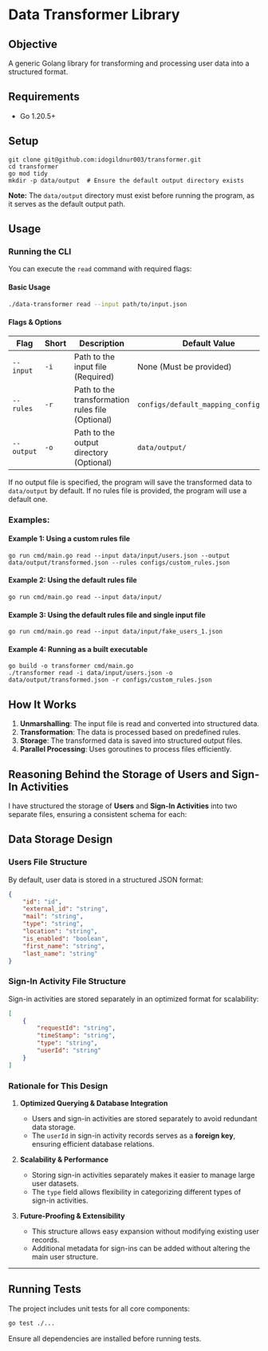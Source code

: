 # Data Transformer Library

## Objective
A generic Golang library for transforming and processing user data into a structured format.

## Requirements
- Go 1.20.5+

## Setup
```shell
git clone git@github.com:idogildnur003/transformer.git
cd transformer
go mod tidy
mkdir -p data/output  # Ensure the default output directory exists
```

**Note:** The `data/output` directory must exist before running the program, as it serves as the default output path.

## Usage

### Running the CLI
You can execute the `read` command with required flags:

#### **Basic Usage**

```sh
./data-transformer read --input path/to/input.json
```

#### **Flags & Options**

| Flag       | Short | Description                                      | Default Value                         |
| ---------- | ----- | ------------------------------------------------ | ------------------------------------- |
| `--input`  | `-i`  | Path to the input file (Required)                | None (Must be provided)               |
| `--rules`  | `-r`  | Path to the transformation rules file (Optional) | `configs/default_mapping_config.json` |
| `--output` | `-o`  | Path to the output directory (Optional)          | `data/output/`                        |


If no output file is specified, the program will save the transformed data to `data/output` by default.
If no rules file is provided, the program will use a default one.

### Examples:

#### Example 1: Using a custom rules file
```shell
go run cmd/main.go read --input data/input/users.json --output data/output/transformed.json --rules configs/custom_rules.json
```

#### Example 2: Using the default rules file
```shell
go run cmd/main.go read --input data/input/
```

#### Example 3: Using the default rules file and single input file 
```shell
go run cmd/main.go read --input data/input/fake_users_1.json
```

#### Example 4: Running as a built executable
```shell
go build -o transformer cmd/main.go
./transformer read -i data/input/users.json -o data/output/transformed.json -r configs/custom_rules.json
```

## How It Works
1. **Unmarshalling**: The input file is read and converted into structured data.
2. **Transformation**: The data is processed based on predefined rules.
3. **Storage**: The transformed data is saved into structured output files.
4. **Parallel Processing**: Uses goroutines to process files efficiently.

## Reasoning Behind the Storage of Users and Sign-In Activities
I have structured the storage of **Users** and **Sign-In Activities** into two separate files, ensuring a consistent schema for each:
## Data Storage Design

### **Users File Structure**

By default, user data is stored in a structured JSON format:

```json
{
    "id": "id",
    "external_id": "string",
    "mail": "string",
    "type": "string",
    "location": "string",
    "is_enabled": "boolean",
    "first_name": "string",
    "last_name": "string"
}
```

### **Sign-In Activity File Structure**

Sign-in activities are stored separately in an optimized format for scalability:

```json
[
    {
        "requestId": "string",
        "timeStamp": "string",
        "type": "string",
        "userId": "string"
    }
]
```

### **Rationale for This Design**

1. **Optimized Querying & Database Integration**

   - Users and sign-in activities are stored separately to avoid redundant data storage.
   - The `userId` in sign-in activity records serves as a **foreign key**, ensuring efficient database relations.

2. **Scalability & Performance**

   - Storing sign-in activities separately makes it easier to manage large user datasets.
   - The `type` field allows flexibility in categorizing different types of sign-in activities.

3. **Future-Proofing & Extensibility**

   - This structure allows easy expansion without modifying existing user records.
   - Additional metadata for sign-ins can be added without altering the main user structure.

---

## Running Tests

The project includes unit tests for all core components:

```sh
go test ./...
```

Ensure all dependencies are installed before running tests.
